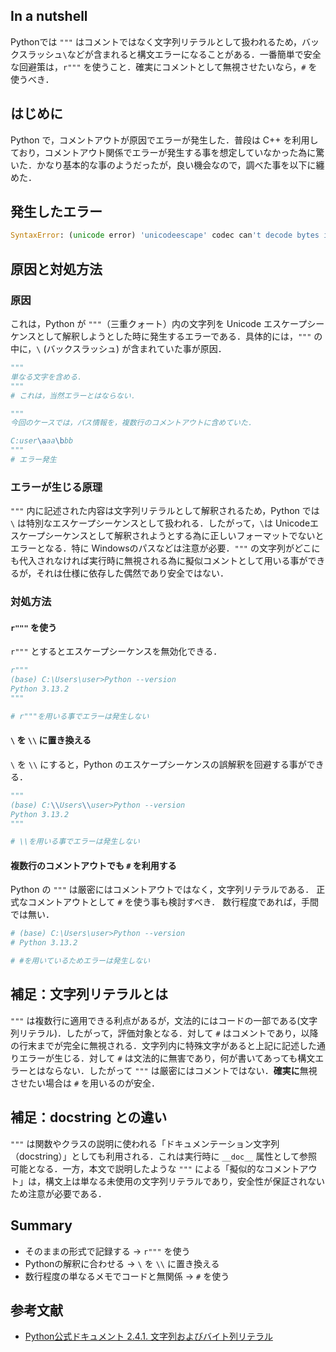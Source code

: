 
## In a nutshell

Pythonでは `"""` はコメントではなく文字列リテラルとして扱われるため，バックスラッシュ`\`などが含まれると構文エラーになることがある．一番簡単で安全な回避策は，`r"""` を使うこと．確実にコメントとして無視させたいなら，`#` を使うべき．

## はじめに
Python で，コメントアウトが原因でエラーが発生した．普段は C++ を利用しており，コメントアウト関係でエラーが発生する事を想定していなかった為に驚いた．かなり基本的な事のようだったが，良い機会なので，調べた事を以下に纏めた．

## 発生したエラー
```Python
SyntaxError: (unicode error) 'unicodeescape' codec can't decode bytes in position 70-71: truncated \UXXXXXXXX escape
```

## 原因と対処方法

### 原因
これは，Python が `"""`（三重クォート）内の文字列を Unicode エスケープシーケンスとして解釈しようとした時に発生するエラーである．具体的には，`"""` の中に，`\` (バックスラッシュ) が含まれていた事が原因．

```Python
"""
単なる文字を含める．
"""
# これは，当然エラーとはならない．
```

```Python
"""
今回のケースでは，パス情報を，複数行のコメントアウトに含めていた．

C:user\aaa\bbb
"""
# エラー発生
```

### エラーが生じる原理

`"""` 内に記述された内容は文字列リテラルとして解釈されるため，Python では `\` は特別なエスケープシーケンスとして扱われる．したがって，`\`は Unicodeエスケープシーケンスとして解釈されようとする為に正しいフォーマットでないとエラーとなる．特に Windowsのパスなどは注意が必要．`"""` の文字列がどこにも代入されなければ実行時に無視される為に擬似コメントとして用いる事ができるが，それは仕様に依存した偶然であり安全ではない．


### 対処方法

#### `r"""` を使う

`r"""` とするとエスケープシーケンスを無効化できる．

```Python
r"""
(base) C:\Users\user>Python --version
Python 3.13.2
"""

# r"""を用いる事でエラーは発生しない
```


####  `\` を `\\` に置き換える
`\` を `\\` にすると，Python のエスケープシーケンスの誤解釈を回避する事ができる．

```Python
"""
(base) C:\\Users\\user>Python --version
Python 3.13.2
"""

# \\を用いる事でエラーは発生しない
```


#### 複数行のコメントアウトでも `#` を利用する

Python の `"""` は厳密にはコメントアウトではなく，文字列リテラルである．
正式なコメントアウトとして `#` を使う事も検討すべき．
数行程度であれば，手間では無い．


```Python
# (base) C:\Users\user>Python --version
# Python 3.13.2

# #を用いているためエラーは発生しない
```


## 補足：文字列リテラルとは
`"""` は複数行に適用できる利点があるが，文法的にはコードの一部である(文字列リテラル)．したがって，評価対象となる．対して `#` はコメントであり，以降の行末までが完全に無視される．文字列内に特殊文字があると上記に記述した通りエラーが生じる．対して `#` は文法的に無害であり，何が書いてあっても構文エラーとはならない．したがって `"""` は厳密にはコメントではない．**確実に**無視させたい場合は `#` を用いるのが安全．


## 補足：docstring との違い
`"""` は関数やクラスの説明に使われる「ドキュメンテーション文字列（docstring）」としても利用される．これは実行時に `__doc__` 属性として参照可能となる．一方，本文で説明したような `"""` による「擬似的なコメントアウト」は，構文上は単なる未使用の文字列リテラルであり，安全性が保証されないため注意が必要である．



## Summary
 - そのままの形式で記録する -> `r"""` を使う
 - Pythonの解釈に合わせる -> `\` を `\\` に置き換える
 - 数行程度の単なるメモでコードと無関係 -> `#` を使う


## 参考文献
- [Python公式ドキュメント 2.4.1. 文字列およびバイト列リテラル](https://docs.Python.org/ja/3/reference/lexical_analysis.html#string-and-bytes-literals)

